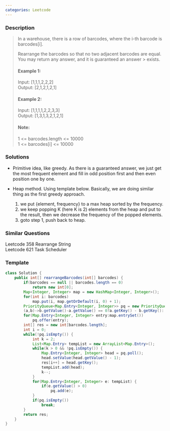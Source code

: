 ```yaml
---
categories: Leetcode
---
```

### Description

> In a warehouse, there is a row of barcodes, where the i-th barcode is barcodes[i].
> 
> Rearrange the barcodes so that no two adjacent barcodes are equal. You may return any answer, and it is guaranteed an answer > exists.
> #### Example 1:
> Input: [1,1,1,2,2,2]  
> Output: [2,1,2,1,2,1]
> #### Example 2:
> Input: [1,1,1,1,2,2,3,3]  
> Output: [1,3,1,3,2,1,2,1]
> #### Note:
> 1 <= barcodes.length <= 10000  
> 1 <= barcodes[i] <= 10000  


### Solutions  

* Primitive idea, like greedy. As there is a guaranteed answer, we just get the most frequent element and fill in odd position first and then even position one by one.

* Heap method. Using template below. Basically, we are doing similar thing as the first greedy approach. 
  1. we put {element, frequency} to a max heap sorted by the frequency. 
  2. we keep popping K (here K is 2) elements from the heap and put to the result, then we decrease the frequency of the popped elements.
  3. goto step 1, push back to heap.  
  

### Similar Questions
Leetcode 358 Rearrange String  
Leetcode 621 Task Scheduler  

### Template

``` java
class Solution {
    public int[] rearrangeBarcodes(int[] barcodes) {
        if(barcodes == null || barcodes.length == 0)
            return new int[0];
        Map<Integer, Integer> map = new HashMap<Integer, Integer>();
        for(int i: barcodes)
            map.put(i, map.getOrDefault(i, 0) + 1);
        PriorityQueue<Map.Entry<Integer, Integer>> pq = new PriorityQueue<Map.Entry<Integer, Integer>>(
		(a,b)->b.getValue()-a.getValue() == 0?a.getKey() - b.getKey(): b.getValue() - a.getValue());
        for(Map.Entry<Integer, Integer> entry:map.entrySet())
            pq.offer(entry);
        int[] res = new int[barcodes.length];
        int i = 0;
        while(!pq.isEmpty()) {
            int k = 2;
            List<Map.Entry> tempList = new ArrayList<Map.Entry>();
            while(k > 0 && !pq.isEmpty()) {
                Map.Entry<Integer, Integer> head = pq.poll();
                head.setValue(head.getValue() - 1);
                res[i++] = head.getKey();
                tempList.add(head);
                k--;
            }
            for(Map.Entry<Integer, Integer> e: tempList) {
                if(e.getValue() > 0) 
                    pq.add(e);
            }
            if(pq.isEmpty())
                break;
        }
        return res;
    }
}
    
```
